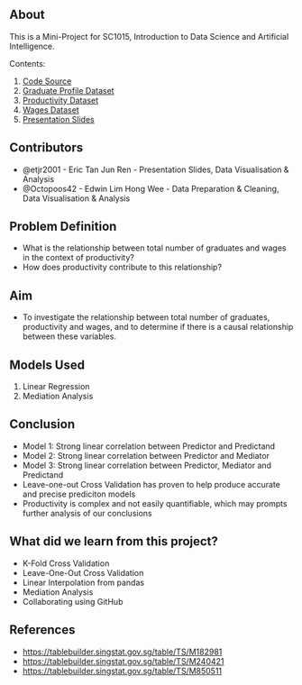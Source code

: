 ## About

This is a Mini-Project for SC1015, Introduction to Data Science and Artificial Intelligence.

Contents:

1. [Code Source](https://github.com/Octopoos42/SC1015-Project/blob/main/Mediation%20Analysis.ipynb)
2. [Graduate Profile Dataset](https://github.com/Octopoos42/SC1015-Project/blob/main/graduates.csv)
3. [Productivity Dataset](https://github.com/Octopoos42/SC1015-Project/blob/main/productivity.csv)
4. [Wages Dataset](https://github.com/Octopoos42/SC1015-Project/blob/main/wages.csv)
5. [Presentation Slides](https://www.canva.com/design/DAFgcHdScXI/B67CDNfphxhlKXa3MJvt2A/edit?utm_source=shareButton&utm_medium=email&utm_campaign=designshare)
  
## Contributors

- @etjr2001 - Eric Tan Jun Ren - Presentation Slides, Data Visualisation & Analysis
- @Octopoos42 - Edwin Lim Hong Wee - Data Preparation & Cleaning, Data Visualisation & Analysis

## Problem Definition

- What is the relationship between total number of graduates and wages in the context of productivity?
- How does productivity contribute to this relationship?

## Aim
- To investigate the relationship between total number of graduates, productivity and wages, and to determine if there is a causal relationship between these variables.

## Models Used

1. Linear Regression
2. Mediation Analysis

## Conclusion

- Model 1: Strong linear correlation between Predictor and Predictand
- Model 2: Strong linear correlation between Predictor and Mediator
- Model 3: Strong linear correlation between Predictor, Mediator and Predictand
- Leave-one-out Cross Validation has proven to help produce accurate and precise prediciton models
- Productivity is complex and not easily quantifiable, which may prompts further analysis of our conclusions

## What did we learn from this project?

- K-Fold Cross Validation
- Leave-One-Out Cross Validation
- Linear Interpolation from pandas
- Mediation Analysis
- Collaborating using GitHub

## References

- <https://tablebuilder.singstat.gov.sg/table/TS/M182981>
- <https://tablebuilder.singstat.gov.sg/table/TS/M240421>
- <https://tablebuilder.singstat.gov.sg/table/TS/M850511>
